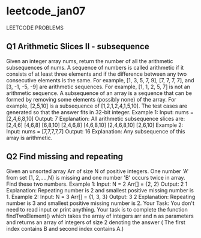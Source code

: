 # leetcode_jan07
LEETCODE PROBLEMS
## Q1 Arithmetic Slices II - subsequence
Given an integer array nums, return the number of all the arithmetic subsequences of nums.
A sequence of numbers is called arithmetic if it consists of at least three elements and if the difference between any two consecutive elements is the same.
For example, [1, 3, 5, 7, 9], [7, 7, 7, 7], and [3, -1, -5, -9] are arithmetic sequences.
For example, [1, 1, 2, 5, 7] is not an arithmetic sequence.
A subsequence of an array is a sequence that can be formed by removing some elements (possibly none) of the array.
For example, [2,5,10] is a subsequence of [1,2,1,2,4,1,5,10].
The test cases are generated so that the answer fits in 32-bit integer.
Example 1:
Input: nums = [2,4,6,8,10]
Output: 7
Explanation: All arithmetic subsequence slices are:
[2,4,6]
[4,6,8]
[6,8,10]
[2,4,6,8]
[4,6,8,10]
[2,4,6,8,10]
[2,6,10]
Example 2:
Input: nums = [7,7,7,7,7]
Output: 16
Explanation: Any subsequence of this array is arithmetic.
## Q2 Find missing and repeating
Given an unsorted array Arr of size N of positive integers. One number 'A' from set {1, 2,....,N} is missing and one number 'B' occurs twice in array. Find these two numbers.
Example 1:
Input:
N = 2
Arr[] = {2, 2}
Output: 2 1
Explanation: Repeating number is 2 and 
smallest positive missing number is 1.
Example 2:
Input:
N = 3
Arr[] = {1, 3, 3}
Output: 3 2
Explanation: Repeating number is 3 and 
smallest positive missing number is 2.
Your Task:
You don't need to read input or print anything. Your task is to complete the function findTwoElement() which takes the array of integers arr and n as parameters and returns an array of integers of size 2 denoting the answer ( The first index contains B and second index contains A.)
